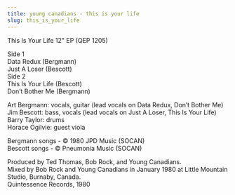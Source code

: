 ```yaml
---
title: young canadians - this is your life
slug: this_is_your_life
---
```

This Is Your Life 12" EP (QEP 1205)  
  
Side 1  
Data Redux (Bergmann)  
Just A Loser (Bescott)  
Side 2  
This Is Your Life (Bescott)  
Don&rsquo;t Bother Me (Bergmann)  
  
Art Bergmann: vocals, guitar (lead vocals on Data Redux, Don&rsquo;t Bother Me)  
Jim Bescott: bass, vocals (lead vocals on Just A Loser, This Is Your Life)  
Barry Taylor: drums  
Horace Ogilvie: guest viola  
  
Bergmann songs - &copy; 1980 JPD Music (SOCAN)  
Bescott songs - &copy; Pneumonia Music (SOCAN)  
  
Produced by Ted Thomas, Bob Rock, and Young Canadians.  
Mixed by Bob Rock and Young Canadians in January 1980 at Little Mountain Studio, Burnaby, Canada.  
Quintessence Records, 1980  
